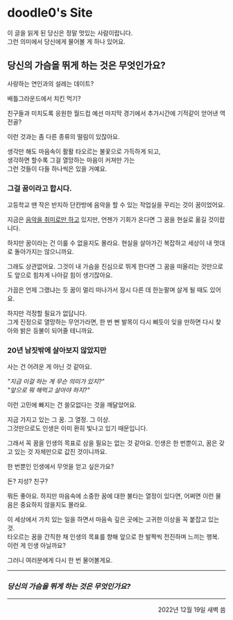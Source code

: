 # doodle0's Site

이 글을 읽게 된 당신은 정말 멋있는 사람이랍니다.\
그런 의미에서 당신에게 물어볼 게 하나 있어요.

## 당신의 가슴을 뛰게 하는 것은 무엇인가요?

사랑하는 연인과의 설레는 데이트?

배틀그라운드에서 치킨 먹기?

친구들과 미치도록 응원한 월드컵 예선 마지막 경기에서 추가시간에 기적같이 얻어낸 역전골?

이런 것과는 좀 다른 종류의 떨림이 있잖아요.

생각만 해도 마음속이 활활 타오르는 불꽃으로 가득하게 되고,\
생각하면 할수록 그걸 열망하는 마음이 커져만 가는\
그런 것들이 다들 하나씩은 있을 거예요.

### 그걸 꿈이라고 합시다.

고등학교 땐 작은 반지하 단칸방에 음악을 할 수 있는 작업실을 꾸리는 것이 꿈이었어요.

지금은 [음악을 취미로만 하고](https://on.soundcloud.com/egCki) 있지만, 언젠가 기회가 온다면 그 꿈을 현실로 옮길 것이랍니다.

하지만 꿈이라는 건 이룰 수 없을지도 몰라요. 현실을 살아가긴 복잡하고 세상이 내 멋대로 돌아가지는 않으니까요.

그래도 상관없어요. 그것이 내 가슴을 진심으로 뛰게 한다면 그 꿈을 떠올리는 것만으로도 앞으로 힘차게 나아갈 힘이 생기잖아요.

가끔은 언제 그랬냐는 듯 꿈이 멀리 떠나가서 잠시 다른 데 한눈팔며 살게 될 때도 있어요.

하지만 걱정할 필요가 없답니다.\
그게 진정으로 열망하는 무언가라면, 한 번 삔 발목이 다시 삐듯이 잊을 만하면 다시 찾아와 밝은 등불이 되어줄 테니까요.

### 20년 남짓밖에 살아보지 않았지만

사는 건 어려운 게 아닌 것 같아요.

<p class="center">
    <em>"지금 이걸 하는 게 무슨 의미가 있지?"<br/>
    "앞으로 뭐 해먹고 살아야 하지?"</em>
</p>

이런 고민에 빠지는 건 쓸모없다는 것을 깨달았어요.

지금 가지고 있는 그 꿈. 그 열정. 그 이상.\
그것만으로도 인생은 이미 환히 빛나고 있기 때문입니다.

그래서 꼭 꿈을 인생의 목표로 삼을 필요는 없는 것 같아요. 인생은 한 번뿐이고, 꿈은 갖고 있는 것 자체만으로 값진 것이니까요.

한 번뿐인 인생에서 무엇을 얻고 싶은가요?

돈? 지성? 친구?

뭐든 좋아요. 하지만 마음속에 소중한 꿈에 대한 불타는 열정이 있다면, 어쩌면 이런 물음은 중요하지 않을지도 몰라요.

이 세상에서 가치 있는 일을 하면서 마음속 깊은 곳에는 고귀한 이상을 꼭 붙잡고 있는 것.\
타오르는 꿈을 간직한 채 인생의 목표를 향해 앞으로 한 발짝씩 전진하며 느끼는 행복.\
이런 게 인생 아닐까요?

그러니 여러분에게 다시 한 번 물어볼게요.

---

<h3 class="center">
    <em>당신의 가슴을 뛰게 하는 것은 무엇인가요?</em>
</h3>

---

<p style="text-align: right">2022년 12월 19일 새벽 씀</p>

<link rel="stylesheet" type="text/css" href="general.css">
<link rel="stylesheet" type="text/css" href="jekyll-page-narrow.css">
